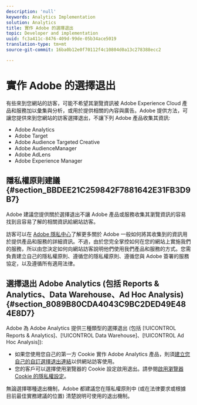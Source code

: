 ```yaml
---
description: 'null'
keywords: Analytics Implementation
solution: Analytics
title: 實作 Adobe 的選擇退出
topic: Developer and implementation
uuid: fc3a411c-8476-409d-99de-05b34ace5019
translation-type: tm+mt
source-git-commit: 16ba0b12e0f70112f4c10804d0a13c278388ecc2

---
```



# 實作 Adobe 的選擇退出

有些來到您網站的訪客，可能不希望其瀏覽資訊被 Adobe Experience Cloud 產品和服務加以彙集與分析，或用於提供相關的內容與廣告。Adobe 提供方法，可讓您提供來到您網站的訪客選擇退出，不讓下列 Adobe 產品收集其資訊:

* Adobe Analytics
* Adobe Target
* Adobe Audience Targeted Creative
* Adobe AudienceManager
* Adobe AdLens
* Adobe Experience Manager

## 隱私權原則建議 {#section_BBDEE21C259842F7881642E31FB3D9B7}

Adobe 建議您提供關於選擇退出不讓 Adobe 產品或服務收集其瀏覽資訊的容易找到且容易了解的相關資訊給網站訪客。

訪客可以在 [Adobe 隱私中心](https://www.adobe.com/privacy.html)了解更多關於 Adobe 一般如何將其收集到的資訊用於提供產品和服務的詳細資訊。不過，由於您完全掌控如何在您的網站上實施我們的服務，所以由您決定如何向網站訪客說明他們使用我們產品和服務的方式。您需負責建立自己的隱私權原則、遵循您的隱私權原則、遵循您與 Adobe 簽署的服務協定，以及遵循所有適用法律。

## 選擇退出 Adobe Analytics (包括 Reports &amp; Analytics、Data Warehouse、Ad Hoc Analysis) {#section_8089B80CDA4043C9BC2DED49E484E8D7}

Adobe 為 Adobe Analytics 提供三種類型的選擇退出 (包括 [!UICONTROL Reports &amp; Analytics]、[!UICONTROL Data Warehouse]、[!UICONTROL Ad Hoc Analysis]):

* 如果您使用您自己的第一方 Cookie 實作 Adobe Analytics 產品，則須[建立您自己的自訂選擇退出連結](/help/implement/js-implementation/data-collection/opt-out-link.md)以供網站訪客使用。
* 您的客戶可以選擇使用瀏覽器的 Cookie 設定啟用退出。請參閱[啟用瀏覽器 Cookie 的隱私權設定](https://marketing.adobe.com/resources/help/en_US/whitepapers/cookies/browser_cookie_settings.html)。

無論選擇哪種退出機制，Adobe 都建議您在隱私權原則中 (或在法律要求或根據目前最佳實務建議的位置) 清楚說明可使用的退出機制。
